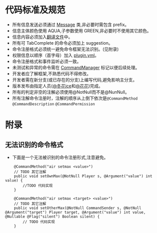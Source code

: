# 代码标准及规范

- 所有信息发送必须通过 [Message](../common/src/main/java/team/floracore/common/locale/Message.java) 类,非必要时需包含
  prefix。
- 信息主体颜色使用 AQUA,子参数使用 GREEN,非必要时不使用其它颜色。
- 信息内容必须加入[翻译文件](../common/src/main/resources/floracore_zh_CN.properties)中。
- 所有可 TabComplete 的命令必须加上 suggestion。
- 命令注册格式必须统一避免命令框架无法识别。(见附录)
- 权限信息以顺序（首字母）加入 [plugin.yml](../plugin/loader/src/main/resources/plugin.yml)。
- 命令注册格式和事件监听必须一致。
- 未测试和异常的命令需在 [CommandManager](../common/src/main/java/team/floracore/common/command/CommandManager.java)
  标记以便后续处理。
- 开发者应了解框架,不熟悉代码不得修改。
- 开发者需在新分支(或已存在的分支)上编写代码,避免影响主分支。
- 版本发布由指定人员([@冬花ice](https://github.com/flowerinsnowdh)和[@花花](https://github.com/xLikeWATCHDOG/))完成。
- 所有的判定非空的注解必须使用@NotNull而不是@NunNull。
- 所有注解命令注册时，注解的顺序从上倒下依次是`@CommandMethod` `@CommandDescription` `@CommandPermission`

# 附录

## 无法识别的命令格式

- 下面是一个无法被识别的命令注册形式,注意避免。

```
    @CommandMethod("air setmax <value>")
    // TODO 其它注解
    public void setOwnMax(@NotNull Player s, @Argument("value") int value) {
        //TODO 代码实现
    }

    @CommandMethod("air setmax <target> <value>")
    // TODO 其它注解
    public void setOtherMax(@NotNull CommandSender s, @NotNull @Argument("target") Player target, @Argument("value") int value, @Nullable @Flag("silent") Boolean silent) {
        // TODO 代码实现
    }
```